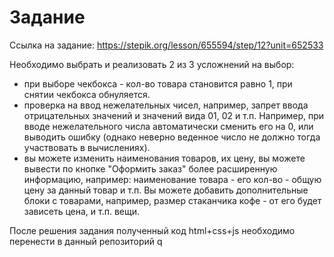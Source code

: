 # Задание

Ссылка на задание: https://stepik.org/lesson/655594/step/12?unit=652533

Необходимо выбрать и реализовать 2 из 3 усложнений на выбор:
- при выборе чекбокса - кол-во товара становится равно 1, при снятии чекбокса обнуляется.
- проверка на ввод нежелательных чисел, например, запрет ввода отрицательных значений и значений вида 01, 02 и т.п. Например, при вводе нежелательного числа автоматически сменить его на 0, или выводить ошибку (однако неверно веденное число не должно тогда участвовать в вычислениях).
- вы можете изменить наименования товаров, их цену, вы можете вывести по кнопке "Оформить заказ" более расширенную информацию, например: наименование товара - его кол-во - общую цену за данный товар и т.п. Вы можете добавить дополнительные блоки с товарами, например, размер стаканчика кофе - от его будет зависеть цена, и т.п. вещи.

После решения задания полученный код html+css+js необходимо перенести в данный репозиторий
    q